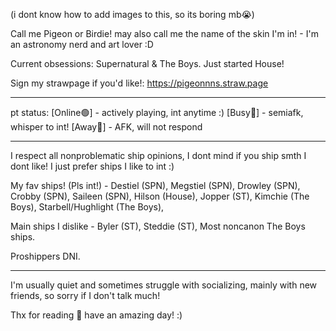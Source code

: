 (i dont know how to add images to this, so its boring mb😭)

Call me Pigeon or Birdie! may also call me the name of the skin I'm in! -
I'm an astronomy nerd and art lover :D

Current obsessions: Supernatural & The Boys. Just started House!

Sign my strawpage if you'd like!:
https://pigeonnns.straw.page

______________________________
 
 pt status:
[Online🟢] - actively playing, int anytime :) [Busy🔴] - semiafk, whisper to int! [Away🌙] - AFK, will not respond

______________________________

I respect all nonproblematic ship opinions, I dont mind if you ship smth I dont like! I just prefer ships I like to int :)

My fav ships! (Pls int!) - Destiel (SPN), Megstiel (SPN), Drowley (SPN), Crobby (SPN), Saileen (SPN), Hilson (House), Jopper (ST), Kimchie (The Boys), Starbell/Hughlight (The Boys),

Main ships I dislike - Byler (ST), Steddie (ST), Most noncanon The Boys ships.

Proshippers DNI.
 

______________________________

I'm usually quiet and sometimes struggle with socializing, mainly with new friends, so sorry if I don't talk much!

Thx for reading 💙 have an amazing day! :)
